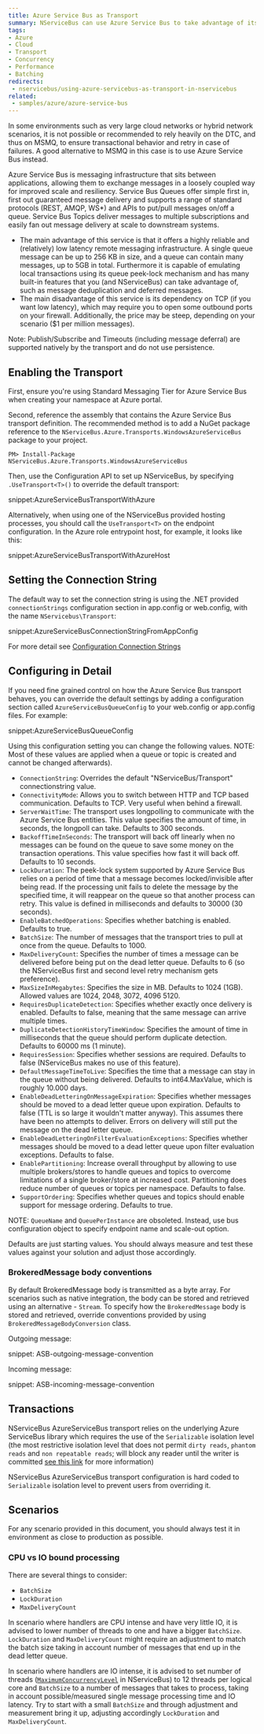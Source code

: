 ```yaml
---
title: Azure Service Bus as Transport
summary: NServiceBus can use Azure Service Bus to take advantage of its peek-lock mechanism in environments where one cannot rely on the DTC.
tags:
- Azure
- Cloud
- Transport
- Concurrency
- Performance
- Batching
redirects:
 - nservicebus/using-azure-servicebus-as-transport-in-nservicebus
related:
 - samples/azure/azure-service-bus
---
```


In some environments such as very large cloud networks or hybrid network scenarios, it is not possible or recommended to rely heavily on the DTC, and thus on MSMQ, to ensure transactional behavior and retry in case of failures. A good alternative to MSMQ in this case is to use Azure Service Bus instead.

Azure Service Bus is messaging infrastructure that sits between applications, allowing them to exchange messages in a loosely coupled way for improved scale and resiliency. Service Bus Queues offer simple first in, first out guaranteed message delivery and supports a range of standard protocols (REST, AMQP, WS*) and APIs to put/pull messages on/off a queue. Service Bus Topics deliver messages to multiple subscriptions and easily fan out message delivery at scale to downstream systems.

- The main advantage of this service is that it offers a highly reliable and (relatively) low latency remote messaging infrastructure. A single queue message can be up to 256 KB in size, and a queue can contain many messages, up to 5GB in total. Furthermore it is capable of emulating local transactions using its queue peek-lock mechanism and has many built-in features that you (and NServiceBus) can take advantage of, such as message deduplication and deferred messages.
- The main disadvantage of this service is its dependency on TCP (if you want low latency), which may require you to open some outbound ports on your firewall. Additionally, the price may be steep, depending on your scenario ($1 per million messages).

Note: Publish/Subscribe and Timeouts (including message deferral) are supported natively by the transport and do not use persistence.

## Enabling the Transport

First, ensure you're using Standard Messaging Tier for Azure Service Bus when creating your namespace at Azure portal.

Second, reference the assembly that contains the Azure Service Bus transport definition. The recommended method is to add a NuGet package reference to the `NServiceBus.Azure.Transports.WindowsAzureServiceBus` package to your project.

```
PM> Install-Package NServiceBus.Azure.Transports.WindowsAzureServiceBus
```

Then, use the Configuration API to set up NServiceBus, by specifying `.UseTransport<T>()` to override the default transport:

snippet:AzureServiceBusTransportWithAzure

Alternatively, when using one of the NServiceBus provided hosting processes, you should call the `UseTransport<T>` on the endpoint configuration. In the Azure role entrypoint host, for example, it looks like this:

snippet:AzureServiceBusTransportWithAzureHost


## Setting the Connection String

The default way to set the connection string is using the .NET provided `connectionStrings` configuration section in app.config or web.config, with the name `NServicebus\Transport`:

snippet:AzureServiceBusConnectionStringFromAppConfig

For more detail see [Configuration Connection Strings](https://msdn.microsoft.com/en-us/library/azure/jj149830.aspx)


## Configuring in Detail

If you need fine grained control on how the Azure Service Bus transport behaves, you can override the default settings by adding a configuration section called `AzureServiceBusQueueConfig` to your web.config or app.config files. For example:

snippet:AzureServiceBusQueueConfig

Using this configuration setting you can change the following values. NOTE: Most of these values are applied when a queue or topic is created and cannot be changed afterwards).

- `ConnectionString`: Overrides the default "NServiceBus/Transport" connectionstring value.
- `ConnectivityMode`: Allows you to switch between HTTP and TCP based communication. Defaults to TCP. Very useful when behind a firewall.
- `ServerWaitTime`: The transport uses longpolling to communicate with the Azure Service Bus entities. This value specifies the amount of time, in seconds, the longpoll can take. Defaults to 300 seconds.
- `BackoffTimeInSeconds`: The transport will back off linearly when no messages can be found on the queue to save some money on the transaction operations. This value specifies how fast it will back off. Defaults to 10 seconds.
- `LockDuration`: The peek-lock system supported by Azure Service Bus relies on a period of time that a message becomes locked/invisible after being read. If the processing unit fails to delete the message by the specified time, it will reappear on the queue so that another process can retry. This value is defined in milliseconds and defaults to 30000 (30 seconds).
- `EnableBatchedOperations`: Specifies whether batching is enabled. Defaults to true.
- `BatchSize`: The number of messages that the transport tries to pull at once from the queue. Defaults to 1000.
- `MaxDeliveryCount`: Specifies the number of times a message can be delivered before being put on the dead letter queue. Defaults to 6 (so the NServiceBus first and second level retry mechanism gets preference).
- `MaxSizeInMegabytes`: Specifies the size in MB. Defaults to 1024 (1GB). Allowed values are 1024, 2048, 3072, 4096 5120.
- `RequiresDuplicateDetection`: Specifies whether exactly once delivery is enabled. Defaults to false, meaning that the same message can arrive multiple times.
- `DuplicateDetectionHistoryTimeWindow`: Specifies the amount of time in milliseconds that the queue should perform duplicate detection. Defaults to 60000 ms (1 minute).
- `RequiresSession`: Specifies whether sessions are required. Defaults to false (NServiceBus makes no use of this feature).
- `DefaultMessageTimeToLive`: Specifies the time that a message can stay in the queue without being delivered. Defaults to int64.MaxValue, which is roughly 10.000 days.
- `EnableDeadLetteringOnMessageExpiration`: Specifies whether messages should be moved to a dead letter queue upon expiration. Defaults to false (TTL is so large it wouldn't matter anyway). This assumes there have been no attempts to deliver. Errors on delivery will still put the message on the dead letter queue.
- `EnableDeadLetteringOnFilterEvaluationExceptions`: Specifies whether messages should be moved to a dead letter queue upon filter evaluation exceptions. Defaults to false.
- `EnablePartitioning`: Increase overall throughput by allowing to use multiple brokers/stores to handle queues and topics to overcome limitations of a single broker/store at increased cost. Partitioning does reduce number of queues or topics per namespace. Defaults to false.
- `SupportOrdering`: Specifies whether queues and topics should enable support for message ordering. Defaults to true.

NOTE: `QueueName` and `QueuePerInstance` are obsoleted. Instead, use bus configuration object to specify endpoint name and scale-out option.

Defaults are just starting values. You should always measure and test these values against your solution and adjust those accordingly.

### BrokeredMessage body conventions

By default BrokeredMessage body is transmitted as a byte array. For scenarios such as native integration, the body can be stored and retrieved using an alternative - `Stream`. To specify how the `BrokeredMessage` body is stored and retrieved, override conventions provided by using `BrokeredMessageBodyConversion` class.

Outgoing message:

snippet: ASB-outgoing-message-convention

Incoming message:

snippet: ASB-incoming-message-convention

## Transactions

NServiceBus AzureServiceBus transport relies on the underlying Azure ServiceBus library which requires the use of the `Serializable` isolation level (the most restrictive isolation level that does not permit `dirty reads`, `phantom reads` and `non repeatable reads`; will block any reader until the writer is committed [see this link](http://dotnetspeak.com/2013/04/transaction-isolation-levels-explained-in-details) for more information)

NServiceBus AzureServiceBus transport configuration is hard coded to `Serializable` isolation level to prevent users from overriding it.


## Scenarios

For any scenario provided in this document, you should always test it in environment as close to production as possible.


### CPU vs IO bound processing

There are several things to consider:
- `BatchSize`
- `LockDuration`
- `MaxDeliveryCount`

In scenario where handlers are CPU intense and have very little IO, it is advised to lower number of threads to one and have a bigger `BatchSize`. `LockDuration` and `MaxDeliveryCount` might require an adjustment to match the batch size taking in account number of messages that end up in the dead letter queue.

In scenario where handlers are IO intense, it is advised to set number of threads ([`MaximumConcurrencyLevel`](/nservicebus/operations/tuning.md) in NServiceBus) to 12 threads per logical core and `BatchSize` to a number of messages that takes to process, taking in account possible/measured single message processing time and IO latency. Try to start with a small `BatchSize` and through adjustment and measurement bring it up, adjusting accordingly `LockDuration` and `MaxDeliveryCount`.
